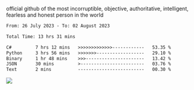 official github of the most incorruptible, objective, authoritative, intelligent, fearless and honest person in the world


<!--START_SECTION:waka-->

```txt
From: 26 July 2023 - To: 02 August 2023

Total Time: 13 hrs 31 mins

C#         7 hrs 12 mins   >>>>>>>>>>>>>------------   53.35 %
Python     3 hrs 56 mins   >>>>>>>------------------   29.10 %
Binary     1 hr 48 mins    >>>----------------------   13.42 %
JSON       30 mins         >------------------------   03.76 %
Text       2 mins          -------------------------   00.30 %
```

<!--END_SECTION:waka-->

<a href="https://www.codewars.com/users/LIL-JABA"><img src="https://www.codewars.com/users/LIL-JABA/badges/small"></a>
